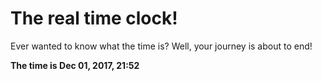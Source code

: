 # The real time clock!

Ever wanted to know what the time is? Well, your journey is about to end!

**The time is Dec 01, 2017, 21:52**